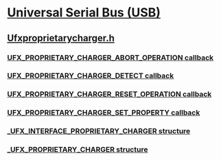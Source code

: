 # [Universal Serial Bus (USB)](../_usbref/index.md)
## [Ufxproprietarycharger.h](index.md)
### [UFX_PROPRIETARY_CHARGER_ABORT_OPERATION callback](../ufxproprietarycharger/nc-ufxproprietarycharger-ufx_proprietary_charger_abort_operation.md)
### [UFX_PROPRIETARY_CHARGER_DETECT callback](../ufxproprietarycharger/nc-ufxproprietarycharger-ufx_proprietary_charger_detect.md)
### [UFX_PROPRIETARY_CHARGER_RESET_OPERATION callback](../ufxproprietarycharger/nc-ufxproprietarycharger-ufx_proprietary_charger_reset_operation.md)
### [UFX_PROPRIETARY_CHARGER_SET_PROPERTY callback](../ufxproprietarycharger/nc-ufxproprietarycharger-ufx_proprietary_charger_set_property.md)
### [_UFX_INTERFACE_PROPRIETARY_CHARGER structure](../ufxproprietarycharger/ns-ufxproprietarycharger-_ufx_interface_proprietary_charger.md)
### [_UFX_PROPRIETARY_CHARGER structure](../ufxproprietarycharger/ns-ufxproprietarycharger-_ufx_proprietary_charger.md)
